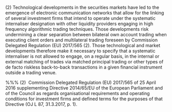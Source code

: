 (2) Technological developments in the securities markets have led to the emergence of electronic communication networks that allow for the linking of several investment firms that intend to operate under the systematic internaliser designation with other liquidity providers engaging in high frequency algorithmic trading techniques. Those developments risk undermining a clear separation between bilateral own account trading when executing client orders and multilateral trading foreseen by Commission Delegated Regulation (EU) 2017/565 (2). Those technological and market developments therefore make it necessary to specify that a systematic internaliser is not allowed to engage, on a regular basis, in the internal or external matching of trades via matched principal trading or other types of de facto riskless back-to-back transactions in a given financial instrument outside a trading venue.

%%% (2)  Commission Delegated Regulation (EU) 2017/565 of 25 April 2016 supplementing Directive 2014/65/EU of the European Parliament and of the Council as regards organisational requirements and operating conditions for investment firms and defined terms for the purposes of that Directive (OJ L 87, 31.3.2017, p. 1).